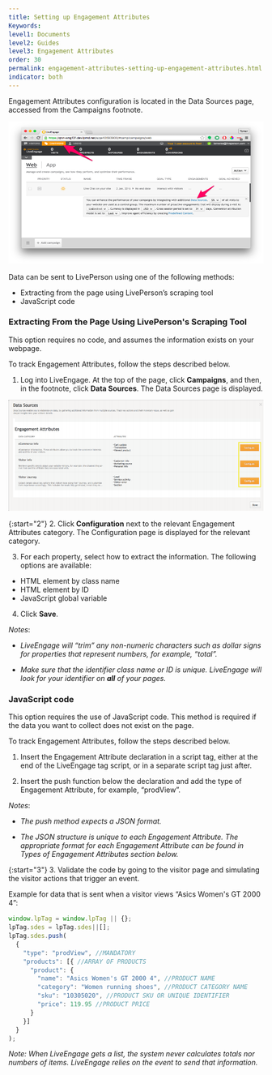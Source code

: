 ```yaml
---
title: Setting up Engagement Attributes
Keywords:
level1: Documents
level2: Guides
level3: Engagement Attributes
order: 30
permalink: engagement-attributes-setting-up-engagement-attributes.html
indicator: both
---
```


Engagement Attributes configuration is located in the Data Sources page, accessed from the Campaigns footnote.

![Data Sources](img/campaigns.png)

Data can be sent to LivePerson using one of the following methods:
* Extracting from the page using LivePerson’s scraping tool
* JavaScript code

### Extracting From the Page Using LivePerson's Scraping Tool

This option requires no code, and assumes the information exists on your webpage.

To track Engagement Attributes, follow the steps described below.

1. Log into LiveEngage. At the top of the page, click **Campaigns**, and then, in the footnote, click **Data Sources**. The Data Sources page is displayed.

![Scraping Tool](img/scrapingtool.png)

{:start="2"}
2. Click **Configuration** next to the relevant Engagement Attributes category. The Configuration page is displayed for the relevant category.

3. For each property, select how to extract the information. The following options are available:

  * HTML element by class name
  * HTML element by ID
  * JavaScript global variable

4. Click **Save**.

_Notes_:

* _LiveEngage will “trim” any non-numeric characters such as dollar signs for properties that represent numbers, for example, “total”._

* _Make sure that the identifier class name or ID is unique. LiveEngage will look for your identifier on **all** of your pages._

### JavaScript code

This option requires the use of JavaScript code. This method is required if the data you want to collect does not exist on the page.

To track Engagement Attributes, follow the steps described below.

1. Insert the Engagement Attribute declaration in a script tag, either at the end of the LiveEngage tag script, or in a separate script tag just after.

2. Insert the push function below the declaration and add the type of Engagement Attribute, for example, “prodView”.

_Notes_:

* _The push method expects a JSON format._

* _The JSON structure is unique to each Engagement Attribute. The appropriate format for each Engagement Attribute can be found in Types of Engagement Attributes section below._

{:start="3"}
3. Validate the code by going to the visitor page and simulating the visitor actions that trigger an event.

Example for data that is sent when a visitor views “Asics Women's GT 2000 4”:

```javascript
window.lpTag = window.lpTag || {};
lpTag.sdes = lpTag.sdes||[];
lpTag.sdes.push(
  {
    "type": "prodView", //MANDATORY
    "products": [{ //ARRAY OF PRODUCTS
      "product": {
        "name": "Asics Women's GT 2000 4", //PRODUCT NAME
        "category": "Women running shoes", //PRODUCT CATEGORY NAME
        "sku": "10305020", //PRODUCT SKU OR UNIQUE IDENTIFIER
        "price": 119.95 //PRODUCT PRICE
      }
    }]
  }
);
```

_Note: When LiveEngage gets a list, the system never calculates totals nor numbers of items. LiveEngage relies on the event to send that information._
